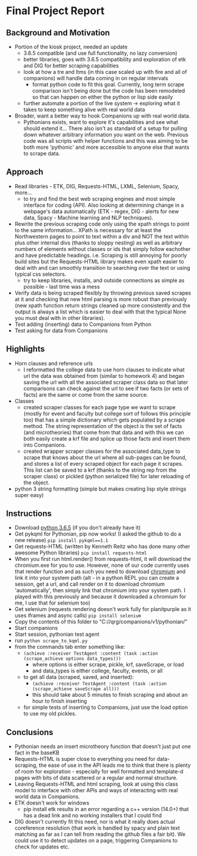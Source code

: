 # Final Project Report

## Background and Motivation

- Portion of the kiosk project, needed an update
    + 3.6.5 compatible (and use full functionality, no lazy conversion)
    + better libraries, goes with 3.6.5 compatibility and exploration of
    etk and DIG for better scraping capabilities
    + look at how a tre and ltms (in this case scaled up with fire and
    all of companions) will handle data coming in on regular intervals
        * format python code to fit this goal. Currently, long term scrape
        comparison isn't being done but the code has been remodeled so that
        can happen on either the python or lisp side easily
    + further automate a portion of the live system -> exploring what it takes
    to keep something alive with real world data
- Broader, want a better way to hook Companions up with real world data.
    + Pythonians exists, want to explore it's capabilities and see what should
    extend it... There also isn't as standard of a setup for pulling down whatever
    arbitrary information you want on the web. Previous code was all scripts with
    helper functions and this was aiming to be both more 'pythonic' and more
    accessible to anyone else that wants to scrape data.

## Approach

- Read libraries - ETK, DIG, Requests-HTML, LXML, Selenium, Spacy, more...
    + to try and find the best web scraping engines and most simple interface
    for coding (API). Also looking at determining change in a webpage's data
    automatically (ETK - regex, DIG - alerts for new data, Spacy - Machine learning
    and NLP techniques).
- Rewrite the previous scraping code only using the xpath strings to point to the
same information... XPath is necessary for at least the Northwestern pages to point
to text within a div and NOT the text within plus other internal divs (thanks to
sloppy nesting) as well as arbitrary numbers of elements without classes or ids that
simply follow eachother and have predictable headings. i.e. Scraping is still annoying
for poorly build sites but the Requests-HTML library makes even xpath easier to deal
with and can smoothly transition to searching over the text or using typical css selectors.
    + try to keep libraries, installs, and outside connections as simple as possible -
    last time was a mess
- Verify data is being scraped flexibly by throwing previous saved scrapes at it
and checking that new html parsing is more robust than previously (new xpath function
return strings cleaned up more consistently and the output is always a list which is
easier to deal with that the typical None you must deal with in other libraries).
- Test adding (inserting) data to Companions from Python
- Test asking for data from Companions

## Highlights

- Horn clauses and reference urls
    + I reformatted the college data to use horn clauses to indicate what url the
    data was obtained from (similar to homework 4) and began saving the url with all the
    associated scraper class data so that later comparisons can check against the url to
    see if two facts (or sets of facts) are the same or come from the same source.
- Classes
    + created scraper classes for each page type we want to scrape (mostly for event and
    faculty but college sort of follows this principle too) that has a simple dictionary
    which gets populated by a scrape method. The string representation of the object is
    the set of facts (and microtheories) that come from that data and with this we can both
    easily create a krf file and splice up those facts and insert them into Companions.
    + created wrapper scraper classes for the associated data_type to scrape that knows about
    the url where all sub-pages can be found, and stores a list of every scraped object for
    each page it scrapes. This list can be saved to a krf (thanks to the string rep from the
    scraper class) or pickled (python serialized file) for later reloading of the object.
- python 3 string formatting (simple but makes creating lisp style strings super easy)

## Instructions

- Download [python 3.6.5](https://www.python.org/downloads/release/python-365/) (if you don't already have it)
- Get pykqml for Pythonian, pip now works! (I asked the github to do a new release)
`pip install pykqml==1.1`
- Get requests-HTML (written by Kenneth Reitz who has done many other awesome Python libraries)
`pip install requests-html`
- When you first run html.render() from requests-html, it will download the chromium.exe
for you to use. However, none of our code currently uses that render function and as such you need
to download [chromium](https://selenium-python.readthedocs.io/installation.html#drivers) and
link it into your system path (alt - in a python REPL you can create a session, get a url, and call
render on it to download chromium 'automatically', then simply link that chromium into your system
path. I played with this previously and because it downloaded a chromium for me, I use that for selenium too)
- Get selenium (requests rendering doesn't work fully for planitpurple as it uses iframes and
async calls)
`pip install selenium`
- Copy the contents of this folder to "C://qrg/companions/v1/pythonian/"
- Start companions
- Start session, pythonian test agent
- run `python scrape_to_kqml.py`
- from the commands tab enter something like:
    + `(achieve :receiver TestAgent :content (task :action (scrape_achieve options data_types)))`
        * where options is either scrape, pickle, krf, saveScrape, or load
        * and data_types is either college, faculty, events, or all
    + to get all data (scraped, saved, and inserted):
        * `(achieve :receiver TestAgent :content (task :action (scrape_achieve saveScrape all)))`
        * this should take about 5 minutes to finish scraping and about an hour to finish inserting
    + for simple tests of inserting to Companions, just use the load option to use my old pickles.

## Conclusions

- Pythonian needs an insert microtheory function that doesn't just put one fact in the baseKB
- Requests-HTML is super close to everything you need for data-scraping, the ease of use in the API
leads me to think that there is plenty of room for exploration - especially for well formatted
and template-d pages with bits of data scattered or a regular and normal structure.
- Leaving Requests-HTML and html scraping, look at using this class model to interface with other
APIs and ways of interacting with real world data in Companions.
- ETK doesn't work for windows
    + pip install etk results in an error regarding a c++ version (14.0+) that has a dead link
    and no working installers that I could find
- DIG doesn't currently fit this need, nor is what it really does actual coreference resolution
(that work is handled by spacy and plain text matching as far as I can tell from reading the
github files a fair bit). We could use it to detect updates on a page, triggering Companions to
check for updates etc.
